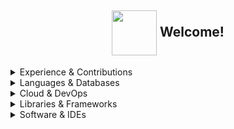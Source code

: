 <h2 align="center">
  <img align="center" src="https://rustacean.net/assets/rustacean-flat-gesture.svg" height="72px" />
  Welcome!
</h2>



<details>
  <summary>Experience & Contributions</summary>
ㅤㅤ
  
```bash
$ whoami
Software developer working with Rust, Python and distributed systems.
Exploring machine learning, automation and open source collaboration.
```

- **Software Engineer** at [Insight Data Science Lab](https://www.linkedin.com/company/insight-data-science-lab/)  
- **Data Scientist** at [GREat](https://www.linkedin.com/company/greatufc/)  
- **Scientific Researcher** at [Federal University of Ceará (UFC)](https://www.ufc.br/)  

<sub><strong>Previously:</strong></sub>
- **Data Engineer** at [PrimeTech](https://www.linkedin.com/company/primetechjr/posts/?feedView=all)
- **Research Collaborator** at [CNPq](https://www.gov.br/cnpq/pt-br), in partnership with the [University of São Paulo (USP)](https://www5.usp.br/)
</details>

<details>
  <summary>Languages & Databases</summary>
ㅤㅤㅤㅤㅤㅤㅤ

[![Rust](https://img.shields.io/badge/Rust-%23D34516?style=for-the-badge&logo=rust&logoColor=white)]()
[![Python](https://img.shields.io/badge/Python-3670A0?style=for-the-badge&logo=python&logoColor=white)]()
[![Zig](https://img.shields.io/badge/Zig-f7a41d?style=for-the-badge&logo=zig&logoColor=white)]()
[![Clojure](https://img.shields.io/badge/Clojure-%2333B5E5?style=for-the-badge&logo=clojure&logoColor=white)]()
[![R](https://img.shields.io/badge/R-276DC3?style=for-the-badge&logo=r&logoColor=white)]()

[![PostgreSQL](https://img.shields.io/badge/PostgreSQL-336791?style=for-the-badge&logo=postgresql&logoColor=white)]()
[![MySQL](https://img.shields.io/badge/MySQL-00758F?style=for-the-badge&logo=mysql&logoColor=white)]()
[![Oracle](https://img.shields.io/badge/Oracle-F80000?style=for-the-badge&logo=google-cloud&logoColor=white)]()
[![Firebase](https://img.shields.io/badge/firebase-a08021?style=for-the-badge&logo=firebase&logoColor=ffffff)](https://firebase.google.com/)

</details>

<details>
  <summary>Cloud & DevOps</summary>
ㅤㅤㅤㅤㅤㅤㅤㅤ

[![Google Cloud](https://img.shields.io/badge/Google%20Cloud-4285F4?style=for-the-badge&logo=google-cloud&logoColor=white)]() [![AWS](https://img.shields.io/badge/AWS-FF9900?style=for-the-badge&logo=google-cloud&logoColor=white)]() [![Oracle](https://img.shields.io/badge/Oracle-F80000?style=for-the-badge&logo=google-cloud&logoColor=white)]() [![Firebase](https://img.shields.io/badge/firebase-a08021?style=for-the-badge&logo=firebase&logoColor=ffffff)](https://firebase.google.com/)

[![Linux](https://img.shields.io/badge/Linux-2E3440?style=for-the-badge&logo=linux&logoColor=white)]() [![Git](https://img.shields.io/badge/Git-F05032?style=for-the-badge&logo=git&logoColor=white)]() [![CMake](https://img.shields.io/badge/CMake-064F8C?style=for-the-badge&logo=cmake&logoColor=white)]()

[![GitHub Actions](https://img.shields.io/badge/github%20actions-%23161b22.svg?style=for-the-badge&logo=githubactions&logoColor=white)](https://github.com/features/actions) [![Jenkins](https://img.shields.io/badge/Jenkins-D24939?style=for-the-badge&logo=jenkins&logoColor=white)]()

</details>

<details>
  <summary>Libraries & Frameworks</summary>
ㅤㅤㅤㅤㅤ

**Rust:**

[![Vodozemac](https://img.shields.io/badge/Vodozemac-%236E40C9?style=for-the-badge&logo=rust&logoColor=white)]()
[![Tokio](https://img.shields.io/badge/Tokio-%23D34516?style=for-the-badge&logo=rust&logoColor=white)]()
[![SQLx](https://img.shields.io/badge/SQLx-%23007ACC?style=for-the-badge&logo=rust&logoColor=white)]()
[![Serde](https://img.shields.io/badge/Serde-%23D34516?style=for-the-badge&logo=rust&logoColor=white)]()
[![Diesel](https://img.shields.io/badge/Diesel-%23322C2B?style=for-the-badge&logo=rust&logoColor=white)]()
[![Rustls](https://img.shields.io/badge/Rustls-%23D34516?style=for-the-badge&logo=rust&logoColor=white)]()
[![ring](https://img.shields.io/badge/ring-%23D34516?style=for-the-badge&logo=rust&logoColor=white)]()
[![TUI‑rs](https://img.shields.io/badge/TUI‑rs-%23377799?style=for-the-badge&logo=rust&logoColor=white)]()

[![Actix Web](https://img.shields.io/badge/Actix_Web-%23D34516?style=for-the-badge&logo=rust&logoColor=white)]()
[![Rocket](https://img.shields.io/badge/Rocket-%23212121?style=for-the-badge&logo=rust&logoColor=white)]()
[![Bevy](https://img.shields.io/badge/Bevy-%2300D269?style=for-the-badge&logo=rust&logoColor=white)]()
[![Tide](https://img.shields.io/badge/Tide-%2345A29E?style=for-the-badge&logo=rust&logoColor=white)]()

ㅤ
**Python:**

[![Pandas](https://img.shields.io/badge/Pandas-%23150458?style=for-the-badge&logo=pandas&logoColor=white)]()
[![NumPy](https://img.shields.io/badge/NumPy-%23013243?style=for-the-badge&logo=numpy&logoColor=white)]()
[![Matplotlib](https://img.shields.io/badge/Matplotlib-%23E6550D?style=for-the-badge&logo=python&logoColor=white)]()
[![Seaborn](https://img.shields.io/badge/Seaborn-%23377EB8?style=for-the-badge&logo=python&logoColor=white)]()
[![SciPy](https://img.shields.io/badge/SciPy-%238E44AD?style=for-the-badge&logo=python&logoColor=white)]()
[![PyTorch](https://img.shields.io/badge/PyTorch-%23EE4C2C?style=for-the-badge&logo=pytorch&logoColor=white)]()
[![Keras](https://img.shields.io/badge/Keras-D00000?style=for-the-badge&logo=keras&logoColor=white)]()
[![TensorFlow](https://img.shields.io/badge/TensorFlow-%23FF6F00?style=for-the-badge&logo=tensorflow&logoColor=white)]()
[![Scikit-learn](https://img.shields.io/badge/Scikit--Learn-%23F7931E?style=for-the-badge&logo=scikit-learn&logoColor=white)]()

[![Flask](https://img.shields.io/badge/Flask-000000?style=for-the-badge&logo=flask&logoColor=white)]()
[![Django](https://img.shields.io/badge/Django-%23092E20?style=for-the-badge&logo=django&logoColor=white)]()
[![FastAPI](https://img.shields.io/badge/FastAPI-009688?style=for-the-badge&logo=fastapi&logoColor=white)]()
[![Streamlit](https://img.shields.io/badge/Streamlit-FF4B4B?style=for-the-badge&logo=streamlit&logoColor=white)]()

</details>

<details>
  <summary>Software & IDEs</summary>
ㅤㅤㅤㅤ

[![Insomnia](https://img.shields.io/badge/Insomnia-4000BF?style=for-the-badge&logo=insomnia&logoColor=white)](https://insomnia.rest/) [![Slack](https://img.shields.io/badge/Slack-4A154B?style=for-the-badge&logo=slack&logoColor=white)](https://slack.com/) [![Element](https://img.shields.io/badge/Element-0DBD8B?style=for-the-badge&logo=element&logoColor=white)]() [![Matrix](https://img.shields.io/badge/Matrix-1d1d1d?style=for-the-badge&logo=matrix&logoColor=white)]() 

[![Zed](https://img.shields.io/badge/Zed-ffffff?style=for-the-badge&logo=zedindustries&logoColor=084CCF)]() [![Neovim](https://img.shields.io/badge/Neovim-57A143?style=for-the-badge&logo=neovim&logoColor=white)]() [![Visual Studio Code](https://img.shields.io/badge/Visual%20Studio%20Code-097dcd.svg?style=for-the-badge&logo=visual-studio-code&logoColor=white)](https://code.visualstudio.com/) [![IntelliJ IDEA](https://img.shields.io/badge/IntelliJ-000000?style=for-the-badge&logo=intellij-idea&logoColor=white)]()

</details>
